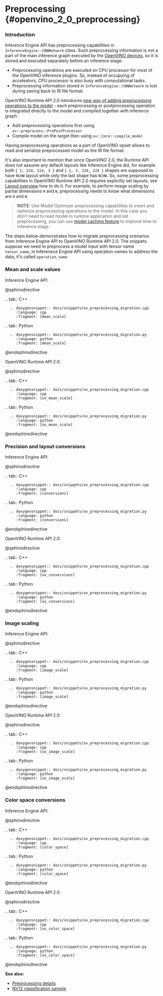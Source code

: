# Preprocessing {#openvino_2_0_preprocessing}

### Introduction

Inference Engine API has preprocessing capabilities in `InferenceEngine::CNNNetwork` class. Such preprocessing information is not a part of the main inference graph executed by the [OpenVINO devices](../supported_plugins/Device_Plugins.md), so it is stored and executed separately before an inference stage:
- Preprocessing operations are executed on CPU processor for most of the OpenVINO inference plugins. So, instead of occupying of acceleators, CPU processor is also busy with computational tasks.
- Preprocessing information stored in `InferenceEngine::CNNNetwork` is lost during saving back to IR file format.

OpenVINO Runtime API 2.0 introduces [new way of adding preprocessing operations to the model](../preprocessing_overview.md) - each preprocessing or postprocessing operation is integrated directly to the model and compiled together with inference graph:
- Add preprocessing operations first using `ov::preprocess::PrePostProcessor`
- Compile model on the target then using `ov::Core::compile_model`

Having preprocessing operations as a part of OpenVINO opset allows to read and serialize preprocessed model as the IR file format.

It's also important to mention that since OpenVINO 2.0, the Runtime API does not assume any default layouts like Inference Engine did, for example both `{ 1, 224, 224, 3 }` and `{ 1, 3, 224, 224 }` shapes are supposed to have `NCHW` layout while only the last shape has `NCHW`. So, some preprocessing capabilities in OpenVINO Runtime API 2.0 requires explicitly set layouts, see [Layout overview](../layout_overview.md) how to do it. For example, to perform image scaling by partial dimensions `H` and `W`, preprocessing needs to know what dimensions are `H` and `W`.

> **NOTE**: Use Model Optimizer preprocessing capabilities to insert and optimize preprocessing operations to the model. In this case you don't need to read model in runtime application and set preprocessing, you can use [model caching feature](../Model_caching_overview.md) to improve time to inference stage.

The steps below demonstrates how to migrate preprocessing scenarios from Inference Engine API to OpenVINO Runtime API 2.0.
The snippets suppose we need to preprocess a model input with tensor name `tensor_name`, in Inferenece Engine API using operation names to address the data, it's called `operation_name`.

### Mean and scale values

Inference Engine API:

@sphinxdirective

.. tab:: C++

      .. doxygensnippet:: docs/snippets/ov_preprocessing_migration.cpp
         :language: cpp
         :fragment: [mean_scale]

.. tab:: Python

      .. doxygensnippet:: docs/snippets/ov_preprocessing_migration.py
         :language: python
         :fragment: [mean_scale]

@endsphinxdirective

OpenVINO Runtime API 2.0:

@sphinxdirective

.. tab:: C++

      .. doxygensnippet:: docs/snippets/ov_preprocessing_migration.cpp
         :language: cpp
         :fragment: [ov_mean_scale]

.. tab:: Python

      .. doxygensnippet:: docs/snippets/ov_preprocessing_migration.py
         :language: python
         :fragment: [ov_mean_scale]

@endsphinxdirective

### Precision and layout conversions

Inference Engine API:

@sphinxdirective

.. tab:: C++

      .. doxygensnippet:: docs/snippets/ov_preprocessing_migration.cpp
         :language: cpp
         :fragment: [conversions]

.. tab:: Python

      .. doxygensnippet:: docs/snippets/ov_preprocessing_migration.py
         :language: python
         :fragment: [conversions]

@endsphinxdirective

OpenVINO Runtime API 2.0:

@sphinxdirective

.. tab:: C++

      .. doxygensnippet:: docs/snippets/ov_preprocessing_migration.cpp
         :language: cpp
         :fragment: [ov_conversions]

.. tab:: Python

      .. doxygensnippet:: docs/snippets/ov_preprocessing_migration.py
         :language: python
         :fragment: [ov_conversions]

@endsphinxdirective

### Image scaling

Inference Engine API:

@sphinxdirective

.. tab:: C++

      .. doxygensnippet:: docs/snippets/ov_preprocessing_migration.cpp
         :language: cpp
         :fragment: [image_scale]

.. tab:: Python

      .. doxygensnippet:: docs/snippets/ov_preprocessing_migration.py
         :language: python
         :fragment: [image_scale]

@endsphinxdirective

OpenVINO Runtime API 2.0:

@sphinxdirective

.. tab:: C++

      .. doxygensnippet:: docs/snippets/ov_preprocessing_migration.cpp
         :language: cpp
         :fragment: [ov_image_scale]

.. tab:: Python

      .. doxygensnippet:: docs/snippets/ov_preprocessing_migration.py
         :language: python
         :fragment: [ov_image_scale]

@endsphinxdirective

### Color space conversions

Inference Engine API:

@sphinxdirective

.. tab:: C++

      .. doxygensnippet:: docs/snippets/ov_preprocessing_migration.cpp
         :language: cpp
         :fragment: [color_space]

.. tab:: Python

      .. doxygensnippet:: docs/snippets/ov_preprocessing_migration.py
         :language: python
         :fragment: [color_space]

@endsphinxdirective

OpenVINO Runtime API 2.0:

@sphinxdirective

.. tab:: C++

      .. doxygensnippet:: docs/snippets/ov_preprocessing_migration.cpp
         :language: cpp
         :fragment: [ov_color_space]

.. tab:: Python

      .. doxygensnippet:: docs/snippets/ov_preprocessing_migration.py
         :language: python
         :fragment: [ov_color_space]

@endsphinxdirective

**See also:**
- [Preprocessing details](../preprocessing_details.md)
- [NV12 classification sample](../../../samples/cpp/hello_nv12_input_classification/README.md)

